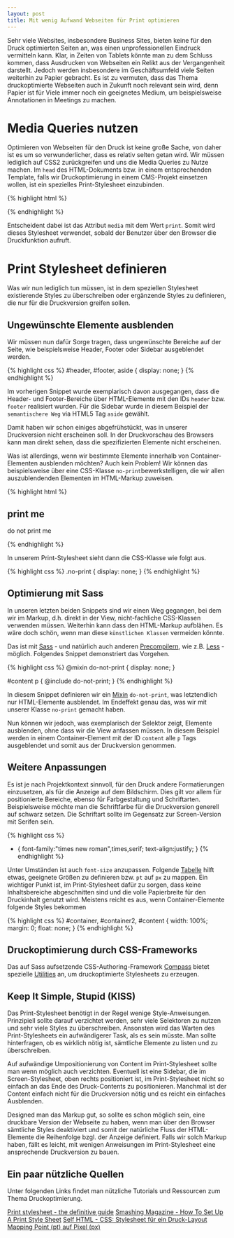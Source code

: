 ```yaml
---
layout: post
title: Mit wenig Aufwand Webseiten für Print optimieren
---
```


Sehr viele Websites, insbesondere Business Sites, bieten keine für den Druck optimierten Seiten an, was einen unprofessionellen Eindruck vermitteln kann. Klar, in Zeiten von Tablets könnte man zu dem Schluss kommen, dass Ausdrucken von Webseiten ein Relikt aus der Vergangenheit darstellt. Jedoch werden insbesondere im Geschäftsumfeld viele Seiten weiterhin zu Papier gebracht. Es ist zu vermuten, dass das Thema druckoptimierte Webseiten auch in Zukunft noch relevant sein wird, denn Papier ist für Viele immer noch ein geeignetes Medium, um beispielsweise Annotationen in Meetings zu machen. 

# Media Queries nutzen

Optimieren von Webseiten für den Druck ist keine große Sache, von daher ist es um so verwunderlicher, dass es relativ selten getan wird. Wir müssen lediglich auf CSS2 zurückgreifen und uns die Media Queries zu Nutze machen. Im `head` des HTML-Dokuments bzw. in einem entsprechenden Template, falls wir Druckoptimierung in einem CMS-Projekt einsetzen wollen, ist ein spezielles Print-Stylesheet einzubinden. 

{% highlight html %}
<head>
	<title>NP rules</title>
	<link href="css/print.css" media="print" rel="stylesheet" type="text/css" />
</head>
{% endhighlight %}

Entscheident dabei ist das Attribut `media` mit dem Wert `print`. Somit wird dieses Stylesheet verwendet, sobald der Benutzer über den Browser die Druckfunktion aufruft.  

# Print Stylesheet definieren

Was wir nun lediglich tun müssen, ist in dem speziellen Stylesheet existierende Styles zu überschreiben oder ergänzende Styles zu definieren, die nur für die Druckversion greifen sollen.

## Ungewünschte Elemente ausblenden

Wir müssen nun dafür Sorge tragen, dass ungewünschte Bereiche auf der Seite, wie beispielsweise Header, Footer oder Sidebar ausgeblendet werden.

{% highlight css %}
#header, #footer, aside {
	display: none;
}
{% endhighlight %}

Im vorherigen Snippet wurde exemplarisch davon ausgegangen, dass die Header- und Footer-Bereiche über HTML-Elemente mit den IDs `header` bzw. `footer` realisiert wurden. Für die Sidebar wurde in diesem Beispiel der `semantischere Weg` via HTML5 Tag `aside` gewählt.

Damit haben wir schon einiges abgefrühstückt, was in unserer Druckversion nicht erscheinen soll. In der Druckvorschau des Browsers kann man direkt sehen, dass die spezifizierten Elemente nicht erscheinen.

Was ist allerdings, wenn wir bestimmte Elemente innerhalb von Container-Elementen ausblenden möchten? Auch kein Problem! Wir können das beispielsweise über eine CSS-Klasse `no-print`bewerkstelligen, die wir allen auszublendenden Elementen im HTML-Markup zuweisen.

{% highlight html %}
<div>
	<h2>print me</h2>
	<p class="no-print">do not print me</p>
</div>
{% endhighlight %}

In unserem Print-Stylesheet sieht dann die CSS-Klasse wie folgt aus.

{% highlight css %}
.no-print {
	display: none;
}
{% endhighlight %}

## Optimierung mit Sass

In unseren letzten beiden Snippets sind wir einen Weg gegangen, bei dem wir im Markup, d.h. direkt in der View, nicht-fachliche CSS-Klassen verwenden müssen. Weiterhin kann dass den HTML-Markup aufblähen. Es wäre doch schön, wenn man diese `künstlichen Klassen` vermeiden könnte.

Das ist mit [Sass](http://sass-lang.com/) - und natürlich auch anderen [Precompilern](http://de.wikipedia.org/wiki/Precompiler), wie z.B. [Less](http://lesscss.org/) - möglich. Folgendes Snippet demonstriert das Vorgehen.

{% highlight css %}
@mixin do-not-print {
	display: none;
}

#content p {
	@include do-not-print;
}
{% endhighlight %}

In diesem Snippet definieren wir ein [Mixin](http://sass-lang.com/guide) `do-not-print`, was letztendlich nur HTML-Elemente ausblendet. Im Endeffekt genau das, was wir mit unserer Klasse `no-print` gemacht haben.

Nun können wir jedoch, was exemplarisch der Selektor zeigt, Elemente ausblenden, ohne dass wir die View anfassen müssen. In diesem Beispiel werden in einem Container-Element mit der ID `content` alle `p` Tags ausgeblendet und somit aus der Druckversion genommen.

## Weitere Anpassungen

Es ist je nach Projektkontext sinnvoll, für den Druck andere Formatierungen einzusetzen, als für die Anzeige auf dem Bildschirm. Dies gilt vor allem für positionierte Bereiche, ebenso für Farbgestaltung und Schriftarten. Beispielsweise möchte man die Schriftfarbe für die Druckversion generell auf schwarz setzen. Die Schriftart sollte im Gegensatz zur Screen-Version mit Serifen sein.

{% highlight css %}
* {
	font-family:"times new roman",times,serif;
 	text-align:justify;
}
{% endhighlight %}

Unter Umständen ist auch `font-size` anzupassen. Folgende [Tabelle](http://reeddesign.co.uk/test/points-pixels.html) hilft etwas, geeignete Größen zu definieren bzw. `pt` auf `px` zu mappen.
Ein wichtiger Punkt ist, im Print-Stylesheet dafür zu sorgen, dass keine Inhaltsbereiche abgeschnitten sind und die volle Papierbreite für den Druckinhalt genutzt wird. Meistens reicht es aus, wenn Container-Elemente folgende Styles bekommen

{% highlight css %}
#container, #container2, #content {
	width: 100%; margin: 0; float: none;
}
{% endhighlight %}

## Druckoptimierung durch CSS-Frameworks

Das auf Sass aufsetzende CSS-Authoring-Framework [Compass](http://compass-style.org) bietet spezielle [Utilities](http://compass-style.org) an, um druckoptimierte Stylesheets zu erzeugen.

## Keep It Simple, Stupid (KISS)

Das Print-Stylesheet benötigt in der Regel wenige Style-Anweisungen. Prinzipiell sollte darauf verzichtet werden, sehr viele Selektoren zu nutzen und sehr viele Styles zu überschreiben. Ansonsten wird das Warten des Print-Stylesheets ein aufwändigerer Task, als es sein müsste. Man sollte hinterfragen, ob es wirklich nötig ist, sämtliche Elemente zu listen und zu überschreiben.

Auf aufwändige Umpositionierung von Content im Print-Stylesheet sollte man wenn möglich auch verzichten. Eventuell ist eine Sidebar, die im Screen-Stylesheet, oben rechts positioniert ist, im Print-Stylesheet nicht so einfach an das Ende des Druck-Contents zu positionieren. Manchmal ist der Content einfach nicht für die Druckversion nötig und es reicht ein einfaches Ausblenden.

Designed man das Markup gut, so sollte es schon möglich sein, eine druckbare Version der Webseite zu haben, wenn man über den Browser sämtliche Styles deaktiviert und somit der natürliche Fluss der HTML-Elemente die Reihenfolge bzgl. der Anzeige definiert. Falls wir solch Markup haben, fällt es leicht, mit wenigen Anweisungen im Print-Stylesheet eine ansprechende Druckversion zu bauen.

## Ein paar nützliche Quellen

Unter folgenden Links findet man nützliche Tutorials und Ressourcen zum Thema Druckoptimierung.

[Print stylesheet - the definitive guide](http://www.webcredible.com/blog-reports/css/print-stylesheet.shtml)
[Smashing Magazine - How To Set Up A Print Style Sheet](http://www.smashingmagazine.com/2011/11/24/how-to-set-up-a-print-style-sheet/)
[Self HTML - CSS: Stylesheet für ein Druck-Layout](http://aktuell.de.selfhtml.org/artikel/css/drucklayout/)
[Mapping Point (pt) auf Pixel (px)](http://reeddesign.co.uk/test/points-pixels.html)

